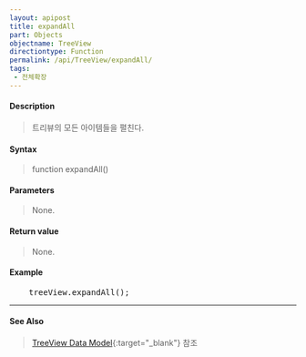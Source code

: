 ```yaml
---
layout: apipost
title: expandAll
part: Objects
objectname: TreeView
directiontype: Function
permalink: /api/TreeView/expandAll/
tags:
 - 전체확장
---
```



#### Description

> 트리뷰의 모든 아이템들을 펼친다.  

#### Syntax

> function expandAll()  

#### Parameters

> None.

#### Return value

> None.  

#### Example

<pre class="prettyprint">
    treeView.expandAll();
</pre>

---

#### See Also

> [TreeView Data Model](http://demo.realgrid.net/Demo/TreeDataModel){:target="_blank"} 참조    
